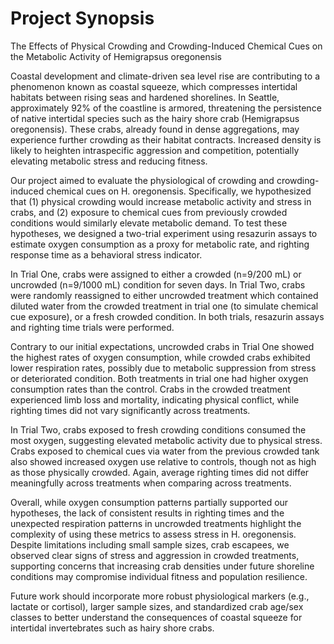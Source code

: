 # Project Synopsis
The Effects of Physical Crowding and Crowding-Induced Chemical Cues on the Metabolic Activity of Hemigrapsus oregonensis

Coastal development and climate-driven sea level rise are contributing to a phenomenon known as coastal squeeze, which compresses intertidal habitats between rising seas and hardened shorelines. In Seattle, approximately 92% of the coastline is armored, threatening the persistence of native intertidal species such as the hairy shore crab (Hemigrapsus oregonensis). These crabs, already found in dense aggregations, may experience further crowding as their habitat contracts. Increased density is likely to heighten intraspecific aggression and competition, potentially elevating metabolic stress and reducing fitness.

Our project aimed to evaluate the physiological of crowding and crowding-induced chemical cues on H. oregonensis. Specifically, we hypothesized that (1) physical crowding would increase metabolic activity and stress in crabs, and (2) exposure to chemical cues from previously crowded conditions would similarly elevate metabolic demand. To test these hypotheses, we designed a two-trial experiment using resazurin assays to estimate oxygen consumption as a proxy for metabolic rate, and righting response time as a behavioral stress indicator.

In Trial One, crabs were assigned to either a crowded (n=9/200 mL) or uncrowded (n=9/1000 mL) condition for seven days. In Trial Two, crabs were randomly reassigned to either uncrowded treatment which contained diluted water from the crowded treatment in trial one (to simulate chemical cue exposure), or a fresh crowded condition. In both trials, resazurin assays and righting time trials were performed.

Contrary to our initial expectations, uncrowded crabs in Trial One showed the highest rates of oxygen consumption, while crowded crabs exhibited lower respiration rates, possibly due to metabolic suppression from stress or deteriorated condition. Both treatments in trial one had higher oxygen consumption rates than the control. Crabs in the crowded treatment experienced limb loss and mortality, indicating physical conflict, while righting times did not vary significantly across treatments.

In Trial Two, crabs exposed to fresh crowding conditions consumed the most oxygen, suggesting elevated metabolic activity due to physical stress. Crabs exposed to chemical cues via water from the previous crowded tank also showed increased oxygen use relative to controls, though not as high as those physically crowded. Again, average righting times did not differ meaningfully across treatments when comparing across treatments.

Overall, while oxygen consumption patterns partially supported our hypotheses, the lack of consistent results in righting times and the unexpected respiration patterns in uncrowded treatments highlight the complexity of using these metrics to assess stress in H. oregonensis. Despite limitations including small sample sizes, crab escapees, we observed clear signs of stress and aggression in crowded treatments, supporting concerns that increasing crab densities under future shoreline conditions may compromise individual fitness and population resilience.

Future work should incorporate more robust physiological markers (e.g., lactate or cortisol), larger sample sizes, and standardized crab age/sex classes to better understand the consequences of coastal squeeze for intertidal invertebrates such as hairy shore crabs.



